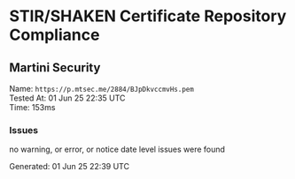 # STIR/SHAKEN Certificate Repository Compliance

## Martini Security

Name: `https://p.mtsec.me/2884/BJpDkvccmvHs.pem`\
Tested At: 01 Jun 25 22:35 UTC\
Time: 153ms

### Issues

no warning, or error, or notice date level issues were found

Generated: 01 Jun 25 22:39 UTC
